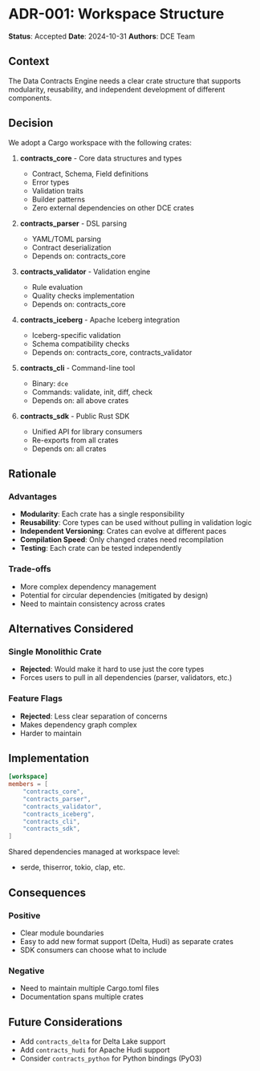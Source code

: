 # ADR-001: Workspace Structure

**Status**: Accepted
**Date**: 2024-10-31
**Authors**: DCE Team

## Context

The Data Contracts Engine needs a clear crate structure that supports modularity, reusability, and independent development of different components.

## Decision

We adopt a Cargo workspace with the following crates:

1. **contracts_core** - Core data structures and types
   - Contract, Schema, Field definitions
   - Error types
   - Validation traits
   - Builder patterns
   - Zero external dependencies on other DCE crates

2. **contracts_parser** - DSL parsing
   - YAML/TOML parsing
   - Contract deserialization
   - Depends on: contracts_core

3. **contracts_validator** - Validation engine
   - Rule evaluation
   - Quality checks implementation
   - Depends on: contracts_core

4. **contracts_iceberg** - Apache Iceberg integration
   - Iceberg-specific validation
   - Schema compatibility checks
   - Depends on: contracts_core, contracts_validator

5. **contracts_cli** - Command-line tool
   - Binary: `dce`
   - Commands: validate, init, diff, check
   - Depends on: all above crates

6. **contracts_sdk** - Public Rust SDK
   - Unified API for library consumers
   - Re-exports from all crates
   - Depends on: all crates

## Rationale

### Advantages
- **Modularity**: Each crate has a single responsibility
- **Reusability**: Core types can be used without pulling in validation logic
- **Independent Versioning**: Crates can evolve at different paces
- **Compilation Speed**: Only changed crates need recompilation
- **Testing**: Each crate can be tested independently

### Trade-offs
- More complex dependency management
- Potential for circular dependencies (mitigated by design)
- Need to maintain consistency across crates

## Alternatives Considered

### Single Monolithic Crate
- **Rejected**: Would make it hard to use just the core types
- Forces users to pull in all dependencies (parser, validators, etc.)

### Feature Flags
- **Rejected**: Less clear separation of concerns
- Makes dependency graph complex
- Harder to maintain

## Implementation

```toml
[workspace]
members = [
    "contracts_core",
    "contracts_parser",
    "contracts_validator",
    "contracts_iceberg",
    "contracts_cli",
    "contracts_sdk",
]
```

Shared dependencies managed at workspace level:
- serde, thiserror, tokio, clap, etc.

## Consequences

### Positive
- Clear module boundaries
- Easy to add new format support (Delta, Hudi) as separate crates
- SDK consumers can choose what to include

### Negative
- Need to maintain multiple Cargo.toml files
- Documentation spans multiple crates

## Future Considerations

- Add `contracts_delta` for Delta Lake support
- Add `contracts_hudi` for Apache Hudi support
- Consider `contracts_python` for Python bindings (PyO3)
